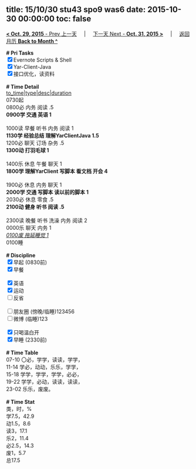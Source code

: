 title: 15/10/30 stu43 spo9 was6
date: 2015-10-30 00:00:00
toc: false
---
[**< Oct. 29, 2015** - Prev 上一天](/lifelogs/2015/10/d29.html) &nbsp; &nbsp; | &nbsp; &nbsp; [下一天 Next - **Oct. 31, 2015 >**](/lifelogs/2015/10/d31.html) &nbsp; &nbsp; |  &nbsp; &nbsp; [返回月历 **Back to Month ^**](/lifelogs/2015/10/index.html)
<br/><div><b># Pri Tasks</b></div><div><input checked="true" type="checkbox"/>Evernote Scripts &amp; Shell</div><div><input checked="true" type="checkbox"/>Yar-Client-Java</div><div><input checked="true" type="checkbox"/>接口优化，读资料</div><div><br/></div><div><b># Time Detail</b></div><div><u>to_time|type|desc|duration</u></div><div>0730起</div><div>0800必 内务 阅读 .5</div><div><b>0900学 交通 英语 1</b></div><div><br/></div><div>1000读 早餐 听书 内务 阅读 1</div><div><b>1130学 经验总结 理解YarClientJava 1.5</b></div><div>1200必 聊天 订场 杂务 .5</div><div><b>1300动 打羽毛球 1</b></div><div><br/></div><div>1400乐 休息 午餐 聊天 1</div><div><b>1800学 理解YarClient 写脚本 看文档 开会 4</b></div><div><br/></div><div>1900必 休息 内务 聊天 1</div><div><b>2000学 交通 写脚本 读以前的脚本 1</b></div><div>2030必 休息 零食 .5</div><div><b>2100动 健身 听书 阅读 .5</b></div><div><br/></div><div>2300读 晚餐 听书 洗澡 内务 阅读 2</div><div>0000乐 聊天 内务 1</div><div><u><i>0100废 拖延睡觉 1</i></u></div><div>0100睡</div><div><br/></div><div><b># Discipline</b></div><div><input checked="true" type="checkbox"/>早起 (0830前)</div><div><input checked="true" type="checkbox"/>早餐</div><div><br/></div><div><input checked="true" type="checkbox"/>英语</div><div><input checked="true" type="checkbox"/>运动</div><div><input type="checkbox"/>反省</div><div><br/></div><div><input type="checkbox"/>朋友圈 (傍晚/临睡)123456</div><div><input type="checkbox"/>微博 (临睡)123</div><div><br/></div><div><input checked="true" type="checkbox"/>只喝温白开</div><div><input checked="true" type="checkbox"/>早睡 (2330前)</div><div><br/></div><div><b># Time Table</b></div><div>07-10 〇必，学学，读读，学学，</div><div>11-14 学必，动动，乐乐，学学，</div><div>15-18 学学，学学，学学，必必，</div><div>19-22 学学，必动，读读，读读，</div><div>23-02 乐乐，废废。</div><div><br/></div><div><b># Time Stat</b></div><div>类，时，%</div><div>学7.5，42.9</div><div>动1.5，8.6</div><div>读3，17.1</div><div>乐2，11.4</div><div>必2.5，14.3</div><div>废1，5.7</div><div>总17.5</div><div><br/></div><div><br/></div>